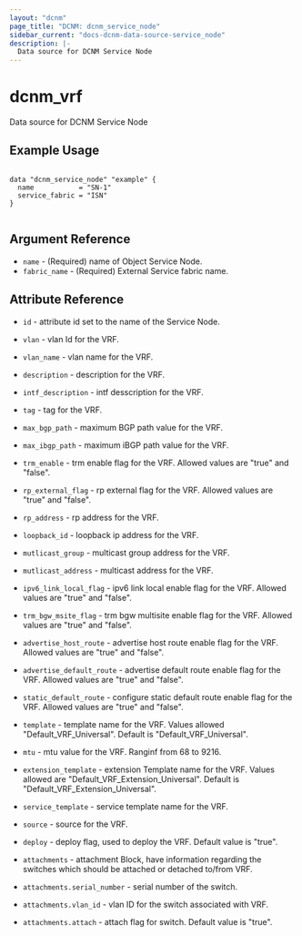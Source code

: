 ```yaml
---
layout: "dcnm"
page_title: "DCNM: dcnm_service_node"
sidebar_current: "docs-dcnm-data-source-service_node"
description: |-
  Data source for DCNM Service Node
---
```


# dcnm_vrf #
Data source for DCNM Service Node

## Example Usage ##

```hcl

data "dcnm_service_node" "example" {
  name           = "SN-1"
  service_fabric = "ISN"
}


```


## Argument Reference ##

* `name` - (Required) name of Object Service Node.
* `fabric_name` - (Required) External Service fabric name.


## Attribute Reference

* `id` - attribute id set to the name of the Service Node.
* `vlan` - vlan Id for the VRF.
* `vlan_name` - vlan name for the VRF.
* `description` - description for the VRF.
* `intf_description` - intf desscription for the VRF.
* `tag` - tag for the VRF.
* `max_bgp_path` - maximum BGP path value for the VRF.
* `max_ibgp_path` - maximum iBGP path value for the VRF.
* `trm_enable` - trm enable flag for the VRF. Allowed values are "true" and "false".
* `rp_external_flag` - rp external flag for the VRF. Allowed values are "true" and "false".
* `rp_address` - rp address for the VRF.
* `loopback_id` - loopback ip address for the VRF.
* `mutlicast_group` - multicast group address for the VRF.
* `mutlicast_address` - multicast address for the VRF.
* `ipv6_link_local_flag` - ipv6 link local enable flag for the VRF. Allowed values are "true" and "false".
* `trm_bgw_msite_flag` - trm bgw multisite enable flag for the VRF. Allowed values are "true" and "false".
* `advertise_host_route` - advertise host route enable flag for the VRF. Allowed values are "true" and "false".
* `advertise_default_route` - advertise default route enable flag for the VRF. Allowed values are "true" and "false".
* `static_default_route` - configure static default route enable flag for the VRF. Allowed values are "true" and "false".
* `template` - template name for the VRF. Values allowed "Default_VRF_Universal". Default is "Default_VRF_Universal".
* `mtu` - mtu value for the VRF. Ranginf from 68 to 9216.
* `extension_template` - extension Template name for the VRF. Values allowed are "Default_VRF_Extension_Universal". Default is "Default_VRF_Extension_Universal".
* `service_template` - service template name for the VRF.
* `source` - source for the VRF.
* `deploy` - deploy flag, used to deploy the VRF. Default value is "true".

* `attachments` - attachment Block, have information regarding the switches which should be attached or detached to/from VRF.
* `attachments.serial_number` - serial number of the switch.
* `attachments.vlan_id` - vlan ID for the switch associated with VRF.
* `attachments.attach` - attach flag for switch. Default value is "true".